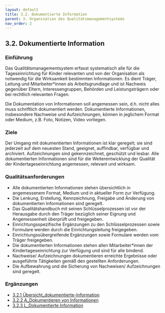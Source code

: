 ```yaml
---
layout: default
title: 3.2. Dokumentierte Information
parent: 3. Organisation des Qualitätsmanagementsystems
nav_order: 2
---
```

## 3.2. Dokumentierte Information

### Einführung
Das Qualitätsmanagementsystem erfasst systematisch alle für die Tageseinrichtung für Kinder relevanten und von der Organisation als notwendig für die Wirksamkeit bestimmten Informationen. Es dient Träger, Leitung und Mitarbeiter*innen als Arbeitsgrundlage und ist Nachweis gegenüber Eltern, Interessengruppen, Behörden und Leistungsträgern oder bei rechtlich relevanten Fragen.

Die Dokumentation von Informationen soll angemessen sein, d.h. nicht alles muss schriftlich dokumentiert werden. Dokumentierte Informationen, insbesondere Nachweise und Aufzeichnungen, können in jeglichem Format oder Medium, z.B. Foto, Notizen, Video vorliegen.

### Ziele
Der Umgang mit dokumentierten Informationen ist klar geregelt; sie sind jederzeit auf dem neuesten Stand, geeignet, auffindbar, verfügbar und archiviert.
Aufzeichnungen sind gekennzeichnet, geschützt und lesbar.
Alle dokumentierten Informationen sind für die Weiterentwicklung der Qualität der Kindertageseinrichtung angemessen, relevant und wirksam.

### Qualitätsanforderungen
* Alle dokumentierten Informationen stehen übersichtlich in angemessenem Format, Medium und in aktueller Form zur Verfügung.
* Die Lenkung, Erstellung, Kennzeichnung, Freigabe und Änderung von dokumentierten Informationen sind geregelt.
* Das Qualitätshandbuch mit seinen Schlüsselprozessen ist vor der Herausgabe durch den Träger bezüglich seiner Eignung und Angemessenheit überprüft und freigegeben.
* Einrichtungsspezifische Ergänzungen zu den Schlüsselprozessen sowie Formulare werden durch die Einrichtungsleitung freigegeben.
* Einrichtungssübergreifende Ergänzungen sowie Formulare werden vom Träger freigegeben.
* Die dokumentierten Informationen stehen allen Mitarbeiter*innen der Kindertageseinrichtung zur Verfügung und sind für alle bindend.
* Nachweise/ Aufzeichnungen dokumentieren erreichte Ergebnisse oder ausgeführte Tätigkeiten gemäß den gestellten Anforderungen.
* Die Aufbewahrung und die Sicherung von Nachweisen/ Aufzeichnungen sind geregelt.

### Ergänzungen
* <a href="{{ site.baseurl }}/assets/downloads/3.2-1_%C3%BCbersicht_dokumentierte-Information.pdf">3.2.1 Übersicht_dokumentierte-Information</a>
* <a href="{{ site.baseurl }}/assets/downloads/3.2-2-A_Dokumentieren%20von%20Informationen.docx">3.2.2 A_Dokumentieren von Informationen</a>
* <a href="{{ site.baseurl }}/assets/downloads/3.2-3-L_Dokumentierte%20Information.docx">3.2.3 L_Dokumentierte Information</a>